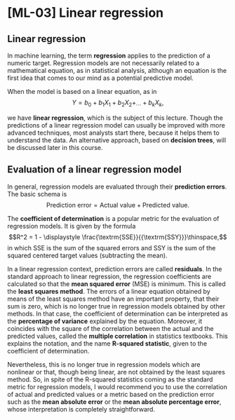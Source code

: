 # [ML-03] Linear regression

## Linear regression

In machine learning, the term **regression** applies to the prediction of a numeric target. Regression models are not necessarily related to a mathematical equation, as in statistical analysis, although an equation is the first idea that comes to our mind as a potential  predictive model.

When the model is based on a linear equation, as in
$$Y = b_0 + b_1X_1 + b_2X_2 +_ \cdots + b_kX_k,$$

we have **linear regression**, which is the subject of this lecture. Though the predictions of a linear regression model can usually be improved with more advanced techniques, most analysts start there, because it helps them to understand the data. An alternative approach, based on **decision trees**, will be discussed later in this course.

## Evaluation of a linear regression model

In general, regression models are evaluated through their **prediction errors**. The basic schema is
$$\textrm{Prediction\ error} = \textrm{Actual\ value} + \textrm{Predicted\ value}.$$

The **coefficient of determination** is a popular metric for the evaluation of regression models. It is given by the formula
$$R^2 = 1 - \displaystyle \frac{\textrm{SSE}}{{\textrm{SSY}}}\thinspace,$$ 
in which SSE is the sum of the squared errors and SSY is the sum of the squared centered target values (subtracting the mean).

In a linear regression context, prediction errors are called **residuals**. In the standard approach to linear regression, the regression coefficients are calculated so that the **mean squared error** (MSE) is minimum. This is called the **least squares method**. The errors of a linear equation obtained by means of the least squares method have an important property, that their sum is zero, which is no longer true in regression models obtained by other methods. In that case, the coefficient of determination can be interpreted as the **percentage of variance** explained by the equation. Moreover, it coincides with the square of the correlation between the actual and the predicted values, called the **multiple correlation** in statistics textbooks. This explains the notation, and the name **R-squared statistic**, given to the coefficient of determination.

Nevertheless, this is no longer true in regression models which are nonlinear or that, though being linear, are not obtained by the least squares method. So, in spite of the R-squared statistics coming as the standard metric for regression models, I would recommend you to use the correlation of actual and predicted values or a metric based on the prediction error such as the **mean absolute error** or the **mean absolute percentage error**, whose interpretation is completely straightforward.
